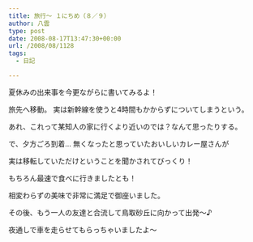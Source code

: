 ```yaml
---
title: 旅行～ １にちめ（８／９）
author: 八雲
type: post
date: 2008-08-17T13:47:30+00:00
url: /2008/08/1128
tags:
  - 日記

---
```

夏休みの出来事を今更ながらに書いてみるよ！

旅先へ移動。 実は新幹線を使うと4時間もかからずについてしまうという。
  
あれ、これって某知人の家に行くより近いのでは？なんて思ったりする。

で、夕方ごろ到着… 無くなったと思っていたおいしいカレー屋さんが
  
実は移転していただけということを聞かされてびっくり！
  
もちろん最速で食べに行きましたとも！
  
相変わらずの美味で非常に満足で御座いました。

その後、もう一人の友達と合流して鳥取砂丘に向かって出発～♪
  
夜通しで車を走らせてもらっちゃいましたよ～
